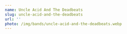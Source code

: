 ```yaml
---
name: Uncle Acid And The Deadbeats
slug: uncle-acid-and-the-deadbeats
url: ''
photo: /img/bands/uncle-acid-and-the-deadbeats.webp
---
```

